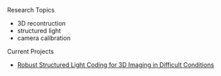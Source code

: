Research Topics

- 3D recontruction
- structured light
- camera calibration

Current Projects

- [Robust Structured Light Coding for 3D Imaging in Difficult Conditions](https://www.fer.unizg.hr/3dcoding/en)

<!--
**TomislavPetkovic/TomislavPetkovic** is a ✨ _special_ ✨ repository because its `README.md` (this file) appears on your GitHub profile.

Here are some ideas to get you started:

- 🔭 I’m currently working on ...
- 🌱 I’m currently learning ...
- 👯 I’m looking to collaborate on ...
- 🤔 I’m looking for help with ...
- 💬 Ask me about ...
- 📫 How to reach me: ...
- 😄 Pronouns: ...
- ⚡ Fun fact: ...
-->

